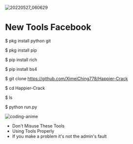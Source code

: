 ![20220527_060629](https://user-images.githubusercontent.com/102127928/170593616-fbfc4c4a-f389-436a-a000-0c0040ec422d.png)

# New Tools Facebook

$ pkg install python git

$ pkg install pip

$ pip install rich

$ pip install bs4

$ git clone https://github.com/XimeiChing778/Happier-Crack

$ cd Happier-Crack

$ ls

$ python run.py


![coding-anime](https://user-images.githubusercontent.com/106227450/170211858-1beac50b-4ebb-4277-8c55-ea4c1514684e.gif)

- Don't Misuse These Tools 
- Using Tools Properly 
- If you make a problem it's not the admin's fault


